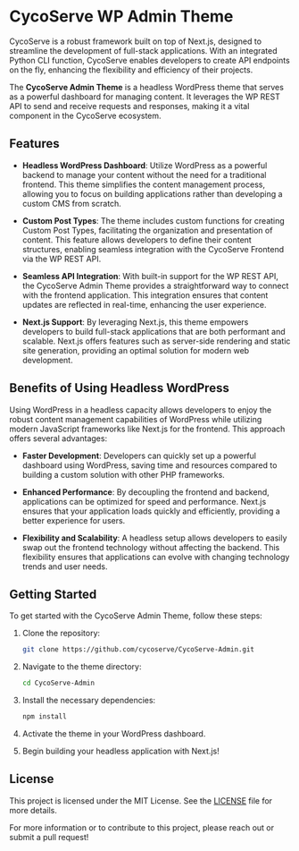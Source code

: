 
# CycoServe WP Admin Theme

CycoServe is a robust framework built on top of Next.js, designed to streamline the development of full-stack applications. With an integrated Python CLI function, CycoServe enables developers to create API endpoints on the fly, enhancing the flexibility and efficiency of their projects. 

The **CycoServe Admin Theme** is a headless WordPress theme that serves as a powerful dashboard for managing content. It leverages the WP REST API to send and receive requests and responses, making it a vital component in the CycoServe ecosystem.

## Features

- **Headless WordPress Dashboard**: Utilize WordPress as a powerful backend to manage your content without the need for a traditional frontend. This theme simplifies the content management process, allowing you to focus on building applications rather than developing a custom CMS from scratch.

- **Custom Post Types**: The theme includes custom functions for creating Custom Post Types, facilitating the organization and presentation of content. This feature allows developers to define their content structures, enabling seamless integration with the CycoServe Frontend via the WP REST API.

- **Seamless API Integration**: With built-in support for the WP REST API, the CycoServe Admin Theme provides a straightforward way to connect with the frontend application. This integration ensures that content updates are reflected in real-time, enhancing the user experience.

- **Next.js Support**: By leveraging Next.js, this theme empowers developers to build full-stack applications that are both performant and scalable. Next.js offers features such as server-side rendering and static site generation, providing an optimal solution for modern web development.

## Benefits of Using Headless WordPress

Using WordPress in a headless capacity allows developers to enjoy the robust content management capabilities of WordPress while utilizing modern JavaScript frameworks like Next.js for the frontend. This approach offers several advantages:

- **Faster Development**: Developers can quickly set up a powerful dashboard using WordPress, saving time and resources compared to building a custom solution with other PHP frameworks.

- **Enhanced Performance**: By decoupling the frontend and backend, applications can be optimized for speed and performance. Next.js ensures that your application loads quickly and efficiently, providing a better experience for users.

- **Flexibility and Scalability**: A headless setup allows developers to easily swap out the frontend technology without affecting the backend. This flexibility ensures that applications can evolve with changing technology trends and user needs.

## Getting Started

To get started with the CycoServe Admin Theme, follow these steps:

1. Clone the repository:
   ```bash
   git clone https://github.com/cycoserve/CycoServe-Admin.git
   ```

2. Navigate to the theme directory:
   ```bash
   cd CycoServe-Admin
   ```

3. Install the necessary dependencies:
   ```bash
   npm install
   ```

4. Activate the theme in your WordPress dashboard.

5. Begin building your headless application with Next.js!

## License

This project is licensed under the MIT License. See the [LICENSE](LICENSE) file for more details.

For more information or to contribute to this project, please reach out or submit a pull request!


